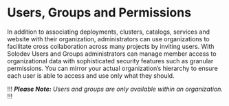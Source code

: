 # Users, Groups and Permissions

In addition to associating deployments, clusters, catalogs, services and website with their organization, administrators can use organizations to facilitate cross collaboration across many projects by inviting users. With Solodev Users and Groups administrators can manage member access to organizational data with sophisticated security features such as granular permissions. You can mirror your actual organization’s hierarchy to ensure each user is able to access and use only what they should.

!!!
***Please Note:** Users and groups are only available within an organization.* 
!!!
